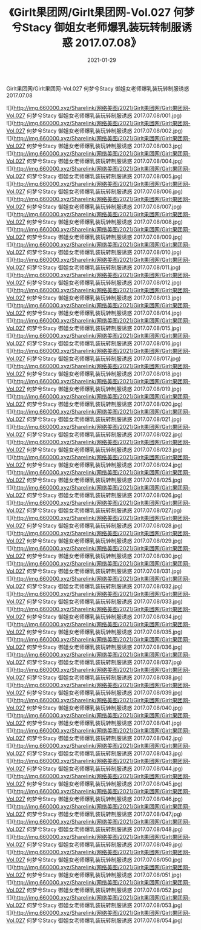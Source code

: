 ﻿---
layout: post
title:  《Girlt果团网/Girlt果团网-Vol.027 何梦兮Stacy 御姐女老师爆乳装玩转制服诱惑 2017.07.08》
date:   2021-01-29
img: http://img.660000.xyz/Sharelink/网络美图/2021/Girlt果团网/Girlt果团网-Vol.027 何梦兮Stacy 御姐女老师爆乳装玩转制服诱惑 2017.07.08/000.jpg
categories: [美女, 清纯, 唯美]
---

Girlt果团网/Girlt果团网-Vol.027 何梦兮Stacy 御姐女老师爆乳装玩转制服诱惑 2017.07.08

 ![](http://img.660000.xyz/Sharelink/网络美图/2021/Girlt果团网/Girlt果团网-Vol.027 何梦兮Stacy 御姐女老师爆乳装玩转制服诱惑 2017.07.08/001.jpg) <br>![](http://img.660000.xyz/Sharelink/网络美图/2021/Girlt果团网/Girlt果团网-Vol.027 何梦兮Stacy 御姐女老师爆乳装玩转制服诱惑 2017.07.08/002.jpg) <br>![](http://img.660000.xyz/Sharelink/网络美图/2021/Girlt果团网/Girlt果团网-Vol.027 何梦兮Stacy 御姐女老师爆乳装玩转制服诱惑 2017.07.08/003.jpg) <br>![](http://img.660000.xyz/Sharelink/网络美图/2021/Girlt果团网/Girlt果团网-Vol.027 何梦兮Stacy 御姐女老师爆乳装玩转制服诱惑 2017.07.08/004.jpg) <br>![](http://img.660000.xyz/Sharelink/网络美图/2021/Girlt果团网/Girlt果团网-Vol.027 何梦兮Stacy 御姐女老师爆乳装玩转制服诱惑 2017.07.08/005.jpg) <br>![](http://img.660000.xyz/Sharelink/网络美图/2021/Girlt果团网/Girlt果团网-Vol.027 何梦兮Stacy 御姐女老师爆乳装玩转制服诱惑 2017.07.08/006.jpg) <br>![](http://img.660000.xyz/Sharelink/网络美图/2021/Girlt果团网/Girlt果团网-Vol.027 何梦兮Stacy 御姐女老师爆乳装玩转制服诱惑 2017.07.08/007.jpg) <br>![](http://img.660000.xyz/Sharelink/网络美图/2021/Girlt果团网/Girlt果团网-Vol.027 何梦兮Stacy 御姐女老师爆乳装玩转制服诱惑 2017.07.08/008.jpg) <br>![](http://img.660000.xyz/Sharelink/网络美图/2021/Girlt果团网/Girlt果团网-Vol.027 何梦兮Stacy 御姐女老师爆乳装玩转制服诱惑 2017.07.08/009.jpg) <br>![](http://img.660000.xyz/Sharelink/网络美图/2021/Girlt果团网/Girlt果团网-Vol.027 何梦兮Stacy 御姐女老师爆乳装玩转制服诱惑 2017.07.08/010.jpg) <br>![](http://img.660000.xyz/Sharelink/网络美图/2021/Girlt果团网/Girlt果团网-Vol.027 何梦兮Stacy 御姐女老师爆乳装玩转制服诱惑 2017.07.08/011.jpg) <br>![](http://img.660000.xyz/Sharelink/网络美图/2021/Girlt果团网/Girlt果团网-Vol.027 何梦兮Stacy 御姐女老师爆乳装玩转制服诱惑 2017.07.08/012.jpg) <br>![](http://img.660000.xyz/Sharelink/网络美图/2021/Girlt果团网/Girlt果团网-Vol.027 何梦兮Stacy 御姐女老师爆乳装玩转制服诱惑 2017.07.08/013.jpg) <br>![](http://img.660000.xyz/Sharelink/网络美图/2021/Girlt果团网/Girlt果团网-Vol.027 何梦兮Stacy 御姐女老师爆乳装玩转制服诱惑 2017.07.08/014.jpg) <br>![](http://img.660000.xyz/Sharelink/网络美图/2021/Girlt果团网/Girlt果团网-Vol.027 何梦兮Stacy 御姐女老师爆乳装玩转制服诱惑 2017.07.08/015.jpg) <br>![](http://img.660000.xyz/Sharelink/网络美图/2021/Girlt果团网/Girlt果团网-Vol.027 何梦兮Stacy 御姐女老师爆乳装玩转制服诱惑 2017.07.08/016.jpg) <br>![](http://img.660000.xyz/Sharelink/网络美图/2021/Girlt果团网/Girlt果团网-Vol.027 何梦兮Stacy 御姐女老师爆乳装玩转制服诱惑 2017.07.08/017.jpg) <br>![](http://img.660000.xyz/Sharelink/网络美图/2021/Girlt果团网/Girlt果团网-Vol.027 何梦兮Stacy 御姐女老师爆乳装玩转制服诱惑 2017.07.08/018.jpg) <br>![](http://img.660000.xyz/Sharelink/网络美图/2021/Girlt果团网/Girlt果团网-Vol.027 何梦兮Stacy 御姐女老师爆乳装玩转制服诱惑 2017.07.08/019.jpg) <br>![](http://img.660000.xyz/Sharelink/网络美图/2021/Girlt果团网/Girlt果团网-Vol.027 何梦兮Stacy 御姐女老师爆乳装玩转制服诱惑 2017.07.08/020.jpg) <br>![](http://img.660000.xyz/Sharelink/网络美图/2021/Girlt果团网/Girlt果团网-Vol.027 何梦兮Stacy 御姐女老师爆乳装玩转制服诱惑 2017.07.08/021.jpg) <br>![](http://img.660000.xyz/Sharelink/网络美图/2021/Girlt果团网/Girlt果团网-Vol.027 何梦兮Stacy 御姐女老师爆乳装玩转制服诱惑 2017.07.08/022.jpg) <br>![](http://img.660000.xyz/Sharelink/网络美图/2021/Girlt果团网/Girlt果团网-Vol.027 何梦兮Stacy 御姐女老师爆乳装玩转制服诱惑 2017.07.08/023.jpg) <br>![](http://img.660000.xyz/Sharelink/网络美图/2021/Girlt果团网/Girlt果团网-Vol.027 何梦兮Stacy 御姐女老师爆乳装玩转制服诱惑 2017.07.08/024.jpg) <br>![](http://img.660000.xyz/Sharelink/网络美图/2021/Girlt果团网/Girlt果团网-Vol.027 何梦兮Stacy 御姐女老师爆乳装玩转制服诱惑 2017.07.08/025.jpg) <br>![](http://img.660000.xyz/Sharelink/网络美图/2021/Girlt果团网/Girlt果团网-Vol.027 何梦兮Stacy 御姐女老师爆乳装玩转制服诱惑 2017.07.08/026.jpg) <br>![](http://img.660000.xyz/Sharelink/网络美图/2021/Girlt果团网/Girlt果团网-Vol.027 何梦兮Stacy 御姐女老师爆乳装玩转制服诱惑 2017.07.08/027.jpg) <br>![](http://img.660000.xyz/Sharelink/网络美图/2021/Girlt果团网/Girlt果团网-Vol.027 何梦兮Stacy 御姐女老师爆乳装玩转制服诱惑 2017.07.08/028.jpg) <br>![](http://img.660000.xyz/Sharelink/网络美图/2021/Girlt果团网/Girlt果团网-Vol.027 何梦兮Stacy 御姐女老师爆乳装玩转制服诱惑 2017.07.08/029.jpg) <br>![](http://img.660000.xyz/Sharelink/网络美图/2021/Girlt果团网/Girlt果团网-Vol.027 何梦兮Stacy 御姐女老师爆乳装玩转制服诱惑 2017.07.08/030.jpg) <br>![](http://img.660000.xyz/Sharelink/网络美图/2021/Girlt果团网/Girlt果团网-Vol.027 何梦兮Stacy 御姐女老师爆乳装玩转制服诱惑 2017.07.08/031.jpg) <br>![](http://img.660000.xyz/Sharelink/网络美图/2021/Girlt果团网/Girlt果团网-Vol.027 何梦兮Stacy 御姐女老师爆乳装玩转制服诱惑 2017.07.08/032.jpg) <br>![](http://img.660000.xyz/Sharelink/网络美图/2021/Girlt果团网/Girlt果团网-Vol.027 何梦兮Stacy 御姐女老师爆乳装玩转制服诱惑 2017.07.08/033.jpg) <br>![](http://img.660000.xyz/Sharelink/网络美图/2021/Girlt果团网/Girlt果团网-Vol.027 何梦兮Stacy 御姐女老师爆乳装玩转制服诱惑 2017.07.08/034.jpg) <br>![](http://img.660000.xyz/Sharelink/网络美图/2021/Girlt果团网/Girlt果团网-Vol.027 何梦兮Stacy 御姐女老师爆乳装玩转制服诱惑 2017.07.08/035.jpg) <br>![](http://img.660000.xyz/Sharelink/网络美图/2021/Girlt果团网/Girlt果团网-Vol.027 何梦兮Stacy 御姐女老师爆乳装玩转制服诱惑 2017.07.08/036.jpg) <br>![](http://img.660000.xyz/Sharelink/网络美图/2021/Girlt果团网/Girlt果团网-Vol.027 何梦兮Stacy 御姐女老师爆乳装玩转制服诱惑 2017.07.08/037.jpg) <br>![](http://img.660000.xyz/Sharelink/网络美图/2021/Girlt果团网/Girlt果团网-Vol.027 何梦兮Stacy 御姐女老师爆乳装玩转制服诱惑 2017.07.08/038.jpg) <br>![](http://img.660000.xyz/Sharelink/网络美图/2021/Girlt果团网/Girlt果团网-Vol.027 何梦兮Stacy 御姐女老师爆乳装玩转制服诱惑 2017.07.08/039.jpg) <br>![](http://img.660000.xyz/Sharelink/网络美图/2021/Girlt果团网/Girlt果团网-Vol.027 何梦兮Stacy 御姐女老师爆乳装玩转制服诱惑 2017.07.08/040.jpg) <br>![](http://img.660000.xyz/Sharelink/网络美图/2021/Girlt果团网/Girlt果团网-Vol.027 何梦兮Stacy 御姐女老师爆乳装玩转制服诱惑 2017.07.08/041.jpg) <br>![](http://img.660000.xyz/Sharelink/网络美图/2021/Girlt果团网/Girlt果团网-Vol.027 何梦兮Stacy 御姐女老师爆乳装玩转制服诱惑 2017.07.08/042.jpg) <br>![](http://img.660000.xyz/Sharelink/网络美图/2021/Girlt果团网/Girlt果团网-Vol.027 何梦兮Stacy 御姐女老师爆乳装玩转制服诱惑 2017.07.08/043.jpg) <br>![](http://img.660000.xyz/Sharelink/网络美图/2021/Girlt果团网/Girlt果团网-Vol.027 何梦兮Stacy 御姐女老师爆乳装玩转制服诱惑 2017.07.08/044.jpg) <br>![](http://img.660000.xyz/Sharelink/网络美图/2021/Girlt果团网/Girlt果团网-Vol.027 何梦兮Stacy 御姐女老师爆乳装玩转制服诱惑 2017.07.08/045.jpg) <br>![](http://img.660000.xyz/Sharelink/网络美图/2021/Girlt果团网/Girlt果团网-Vol.027 何梦兮Stacy 御姐女老师爆乳装玩转制服诱惑 2017.07.08/046.jpg) <br>![](http://img.660000.xyz/Sharelink/网络美图/2021/Girlt果团网/Girlt果团网-Vol.027 何梦兮Stacy 御姐女老师爆乳装玩转制服诱惑 2017.07.08/047.jpg) <br>![](http://img.660000.xyz/Sharelink/网络美图/2021/Girlt果团网/Girlt果团网-Vol.027 何梦兮Stacy 御姐女老师爆乳装玩转制服诱惑 2017.07.08/048.jpg) <br>![](http://img.660000.xyz/Sharelink/网络美图/2021/Girlt果团网/Girlt果团网-Vol.027 何梦兮Stacy 御姐女老师爆乳装玩转制服诱惑 2017.07.08/049.jpg) <br>![](http://img.660000.xyz/Sharelink/网络美图/2021/Girlt果团网/Girlt果团网-Vol.027 何梦兮Stacy 御姐女老师爆乳装玩转制服诱惑 2017.07.08/050.jpg) <br>![](http://img.660000.xyz/Sharelink/网络美图/2021/Girlt果团网/Girlt果团网-Vol.027 何梦兮Stacy 御姐女老师爆乳装玩转制服诱惑 2017.07.08/051.jpg) <br>![](http://img.660000.xyz/Sharelink/网络美图/2021/Girlt果团网/Girlt果团网-Vol.027 何梦兮Stacy 御姐女老师爆乳装玩转制服诱惑 2017.07.08/052.jpg) <br>![](http://img.660000.xyz/Sharelink/网络美图/2021/Girlt果团网/Girlt果团网-Vol.027 何梦兮Stacy 御姐女老师爆乳装玩转制服诱惑 2017.07.08/053.jpg) <br>![](http://img.660000.xyz/Sharelink/网络美图/2021/Girlt果团网/Girlt果团网-Vol.027 何梦兮Stacy 御姐女老师爆乳装玩转制服诱惑 2017.07.08/054.jpg) <br>